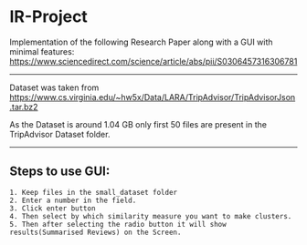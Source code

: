 # IR-Project

Implementation of the following Research Paper along with a GUI with minimal features:
https://www.sciencedirect.com/science/article/abs/pii/S0306457316306781

---
Dataset was taken from https://www.cs.virginia.edu/~hw5x/Data/LARA/TripAdvisor/TripAdvisorJson.tar.bz2

As the Dataset is around 1.04 GB only first 50 files are present in the TripAdvisor Dataset folder.

---
## Steps to use GUI:
    1. Keep files in the small_dataset folder
    2. Enter a number in the field.
    3. Click enter button
    4. Then select by which similarity measure you want to make clusters.
    5. Then after selecting the radio button it will show results(Summarised Reviews) on the Screen.
